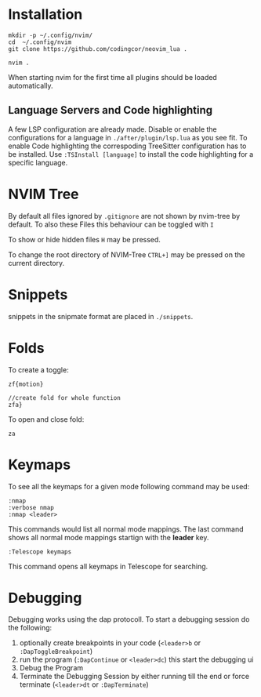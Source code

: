 # Installation

```
mkdir -p ~/.config/nvim/
cd  ~/.config/nvim
git clone https://github.com/codingcor/neovim_lua .

nvim .
```

When starting nvim for the first time all plugins should be loaded automatically.

## Language Servers and Code highlighting

A few LSP configuration are already made. 
Disable or enable the configurations for a language in `./after/plugin/lsp.lua` as you see fit.
To enable Code highlighting the correspoding TreeSitter configuration has to be installed. 
Use `:TSInstall [language]` to install the code highlighting for a specific language.

# NVIM Tree 

By default all files ignored by `.gitignore` are not shown by nvim-tree by default.
To also these Files this behaviour can be toggled with `I`

To show or hide hidden files `H` may be pressed.

To change the root directory of NVIM-Tree `CTRL+]` may be pressed on the current directory.

# Snippets

snippets in the snipmate format are placed in `./snippets`.

# Folds

To create a toggle:

```
zf{motion}

//create fold for whole function
zfa}
```

To open and close fold:

```
za
```

# Keymaps 

To see all the keymaps for a given mode following command may be used:

```
:nmap
:verbose nmap
:nmap <leader>
```

This commands would list all normal mode mappings. 
The last command shows all normal mode mappings startign with the **leader** key. 

```
:Telescope keymaps
```

This command opens all keymaps in Telescope for searching.

# Debugging

Debugging works using the dap protocoll. To start a debugging session do the following:

1. optionally create breakpoints in your code (`<leader>b` or `:DapToggleBreakpoint`)
2. run the program (`:DapContinue` or `<leader>dc`) this start the debugging ui
3. Debug the Program
4. Terminate the Debugging Session by either running till the end or force terminate
(`<leader>dt` or `:DapTerminate`)

